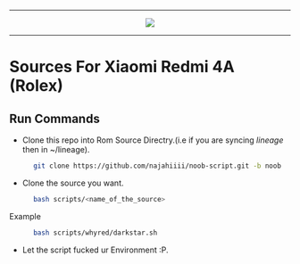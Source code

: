 
-----------------------------------------------------------------------

<p align="center">
 <img src="https://github.com/najahiiii/Noob-Script/blob/noob/logo.png">
</p>

-----------------------------------------------------------------------


Sources For Xiaomi Redmi 4A (Rolex)
====================================


Run Commands
------------

* Clone this repo into Rom Source Directry.(i.e if you are syncing *lineage* then in ~/lineage).

```bash
      git clone https://github.com/najahiiii/noob-script.git -b noob
```

* Clone the source you want.

```bash
      bash scripts/<name_of_the_source>
```

Example

```bash
      bash scripts/whyred/darkstar.sh 
```

* Let the script fucked ur Environment :P.
